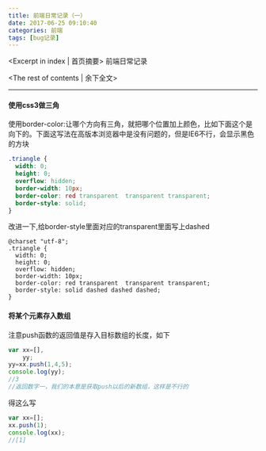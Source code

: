 ```yaml
---
title: 前端日常记录（一）
date: 2017-06-25 09:10:40
categories: 前端
tags: [bug记录]
---
```

<Excerpt in index | 首页摘要> 
前端日常记录
<!-- more -->
<The rest of contents | 余下全文>

-----

#### 使用css3做三角
使用border-color:让哪个方向有三角，就把哪个位置加上颜色，比如下面这个是向下的。下面这写法在高版本浏览器中是没有问题的，但是IE6不行，会显示黑色的方块

```css
.triangle {
  width: 0;
  height: 0;
  overflow: hidden;
  border-width: 10px;
  border-color: red transparent  transparent transparent;
  border-style: solid;
}
```

改进一下,给border-style里面对应的transparent里面写上dashed
```csss
@charset "utf-8";
.triangle {
  width: 0;
  height: 0;
  overflow: hidden;
  border-width: 10px;
  border-color: red transparent  transparent transparent;
  border-style: solid dashed dashed dashed;
}

```

#### 将某个元素存入数组
注意push函数的返回值是存入目标数组的长度，如下
```javascript
var xx=[],
	yy;
yy=xx.push(1,4,5);
console.log(yy);
//3
//返回数字一，我们的本意是获取push以后的新数组，这样是不行的
```
得这么写
```javascript
var xx=[];
xx.push(1);
console.log(xx);
//[1]
```

